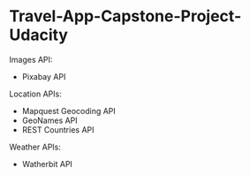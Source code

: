 # Travel-App-Capstone-Project-Udacity
 
Images API:
- Pixabay API

Location APIs:
- Mapquest Geocoding API
- GeoNames API
- REST Countries API

Weather APIs:
- Watherbit API